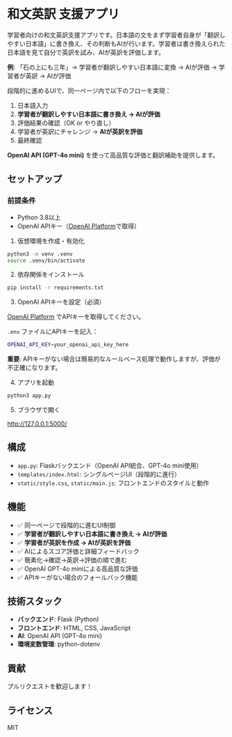 # 和文英訳 支援アプリ

学習者向けの和文英訳支援アプリです。日本語の文をまず学習者自身が「翻訳しやすい日本語」に書き換え、その判断もAIが行います。学習者は書き換えられた日本語を見て自分で英訳を試み、AIが英訳を評価します。

**例**: 「石の上にも三年」→ 学習者が翻訳しやすい日本語に変換 → AIが評価 → 学習者が英訳 → AIが評価

段階的に進めるUIで、同一ページ内で以下のフローを実現：
1. 日本語入力
2. **学習者が翻訳しやすい日本語に書き換え → AIが評価**
3. 評価結果の確認（OK or やり直し）
4. 学習者が英訳にチャレンジ → **AIが英訳を評価**
5. 最終確認

**OpenAI API (GPT-4o mini)** を使って高品質な評価と翻訳補助を提供します。

## セットアップ

### 前提条件
- Python 3.8以上
- OpenAI APIキー（[OpenAI Platform](https://platform.openai.com/api-keys)で取得）

1. 仮想環境を作成・有効化

```bash
python3 -m venv .venv
source .venv/bin/activate
```

2. 依存関係をインストール

```bash
pip install -r requirements.txt
```

3. OpenAI APIキーを設定（必須）

[OpenAI Platform](https://platform.openai.com/api-keys) でAPIキーを取得してください。

`.env` ファイルにAPIキーを記入：

```bash
OPENAI_API_KEY=your_openai_api_key_here
```

**重要**: APIキーがない場合は簡易的なルールベース処理で動作しますが、評価が不正確になります。

4. アプリを起動

```bash
python3 app.py
```

5. ブラウザで開く

http://127.0.0.1:5000/

## 構成
- `app.py`: Flaskバックエンド（OpenAI API統合、GPT-4o mini使用）
- `templates/index.html`: シングルページUI（段階的に進行）
- `static/style.css`, `static/main.js`: フロントエンドのスタイルと動作

## 機能
- ✅ 同一ページで段階的に進むUI制御
- ✅ **学習者が翻訳しやすい日本語に書き換え → AIが評価**
- ✅ **学習者が英訳を作成 → AIが英訳を評価**
- ✅ AIによるスコア評価と詳細フィードバック
- ✅ 簡素化→確認→英訳→評価の順で進む
- ✅ OpenAI GPT-4o miniによる高品質な評価
- ✅ APIキーがない場合のフォールバック機能

## 技術スタック
- **バックエンド**: Flask (Python)
- **フロントエンド**: HTML, CSS, JavaScript
- **AI**: OpenAI API (GPT-4o mini)
- **環境変数管理**: python-dotenv

## 貢献
プルリクエストを歓迎します！

## ライセンス
MIT
